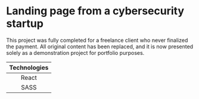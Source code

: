 # Landing page from a cybersecurity startup

This project was fully completed for a freelance client who never finalized the payment. All original content has been replaced, and it is now presented solely as a demonstration project for portfolio purposes.

| Technologies |
|:------------:|
|     React    |
|     SASS     |